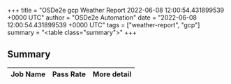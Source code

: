 +++
title = "OSDe2e gcp Weather Report 2022-06-08 12:00:54.431899539 +0000 UTC"
author = "OSDe2e Automation"
date = "2022-06-08 12:00:54.431899539 +0000 UTC"
tags = ["weather-report", "gcp"]
summary = "<table class=\"summary\"></table>"
+++
## Summary

| Job Name | Pass Rate | More detail |
|----------|-----------|-------------|




